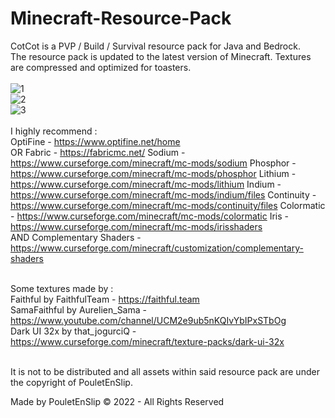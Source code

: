 # Minecraft-Resource-Pack

CotCot is a PVP / Build / Survival resource pack for Java and Bedrock.<br>
The resource pack is updated to the latest version of Minecraft. Textures are compressed and optimized for toasters.<br><br>
![1](https://github.com/PouletEnSlip/Minecraft-Resource-Pack/blob/main/1.png)<br>
![2](https://github.com/PouletEnSlip/Minecraft-Resource-Pack/blob/main/2.png)<br>
![3](https://github.com/PouletEnSlip/Minecraft-Resource-Pack/blob/main/3.png)<br><br>
I highly recommend :<br>
OptiFine - https://www.optifine.net/home<br>
OR
	Fabric - https://fabricmc.net/
	Sodium - https://www.curseforge.com/minecraft/mc-mods/sodium
	Phosphor - https://www.curseforge.com/minecraft/mc-mods/phosphor
	Lithium - https://www.curseforge.com/minecraft/mc-mods/lithium
	Indium - https://www.curseforge.com/minecraft/mc-mods/indium/files
	Continuity - https://www.curseforge.com/minecraft/mc-mods/continuity/files
	Colormatic - https://www.curseforge.com/minecraft/mc-mods/colormatic
	Iris - https://www.curseforge.com/minecraft/mc-mods/irisshaders<br>
AND
Complementary Shaders - https://www.curseforge.com/minecraft/customization/complementary-shaders<br><br>

Some textures made by :<br>
Faithful by FaithfulTeam - https://faithful.team<br>
SamaFaithful by Aurelien_Sama - https://www.youtube.com/channel/UCM2e9ub5nKQIvYbIPxSTbOg<br>
Dark UI 32x by that_jogurciQ - https://www.curseforge.com/minecraft/texture-packs/dark-ui-32x<br><br>

It is not to be distributed and all assets within said
resource pack are under the copyright of PouletEnSlip.<br>

Made by PouletEnSlip © 2022 - All Rights Reserved
